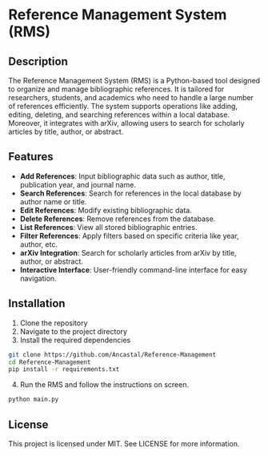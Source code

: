 # Reference Management System (RMS)

## Description

The Reference Management System (RMS) is a Python-based tool designed to organize and manage bibliographic references. It is tailored for researchers, students, and academics who need to handle a large number of references efficiently. The system supports operations like adding, editing, deleting, and searching references within a local database. Moreover, it integrates with arXiv, allowing users to search for scholarly articles by title, author, or abstract.

## Features

- **Add References**: Input bibliographic data such as author, title, publication year, and journal name.
- **Search References**: Search for references in the local database by author name or title.
- **Edit References**: Modify existing bibliographic data.
- **Delete References**: Remove references from the database.
- **List References**: View all stored bibliographic entries.
- **Filter References**: Apply filters based on specific criteria like year, author, etc.
- **arXiv Integration**: Search for scholarly articles from arXiv by title, author, or abstract.
- **Interactive Interface**: User-friendly command-line interface for easy navigation.

## Installation

1. Clone the repository
2. Navigate to the project directory
3. Install the required dependencies

```bash
git clone https://github.com/Ancastal/Reference-Management
cd Reference-Management
pip install -r requirements.txt
```

4. Run the RMS and follow the instructions on screen.
```bash
python main.py
```

## License
This project is licensed under MIT. See LICENSE for more information.
